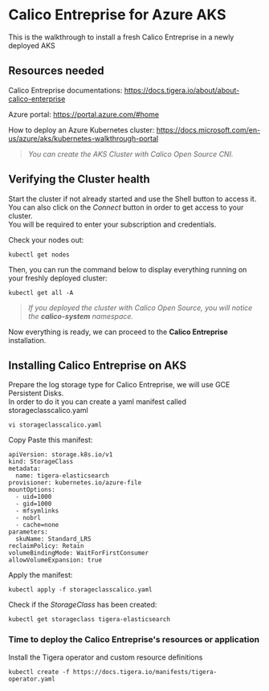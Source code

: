 # Calico Entreprise for Azure AKS
This is the walkthrough to install a fresh Calico Entreprise in a newly deployed AKS

## Resources needed
Calico Entreprise documentations:
https://docs.tigera.io/about/about-calico-enterprise

Azure portal:
https://portal.azure.com/#home

How to deploy an Azure Kubernetes cluster:
https://docs.microsoft.com/en-us/azure/aks/kubernetes-walkthrough-portal

>_You can create the AKS Cluster with Calico Open Source CNI._

## Verifying the Cluster health
Start the cluster if not already started and use the Shell button to access it.<br/>
You can also click on the _Connect_ button in order to get access to your cluster.<br/>
You will be required to enter your subscription and credentials.<br/>

Check your nodes out:
```
kubectl get nodes
```

Then, you can run the command below to display everything running on your freshly deployed cluster:
```
kubectl get all -A
```

>_If you deployed the cluster with Calico Open Source, you will notice the __calico-system__ namespace._

Now everything is ready, we can proceed to the **Calico Entreprise** installation.

## Installing Calico Entreprise on AKS

Prepare the log storage type for Calico Entreprise, we will use GCE Persistent Disks.<br/>
In order to do it you can create a yaml manifest called storageclasscalico.yaml<br/>
```
vi storageclasscalico.yaml
```
Copy Paste this manifest:
```
apiVersion: storage.k8s.io/v1
kind: StorageClass
metadata:
  name: tigera-elasticsearch
provisioner: kubernetes.io/azure-file
mountOptions:
  - uid=1000
  - gid=1000
  - mfsymlinks
  - nobrl
  - cache=none
parameters:
  skuName: Standard_LRS
reclaimPolicy: Retain
volumeBindingMode: WaitForFirstConsumer
allowVolumeExpansion: true
```

Apply the manifest:
```
kubectl apply -f storageclasscalico.yaml
```
Check if the _StorageClass_ has been created:
```
kubectl get storageclass tigera-elasticsearch
```
### Time to deploy the Calico Entreprise's resources or application

Install the Tigera operator and custom resource definitions
```
kubectl create -f https://docs.tigera.io/manifests/tigera-operator.yaml
```

